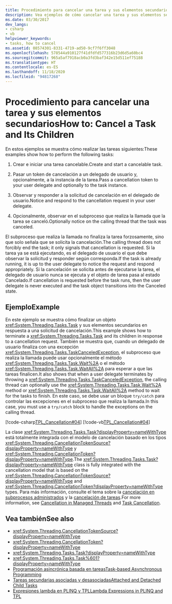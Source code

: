 ```yaml
---
title: Procedimiento para cancelar una tarea y sus elementos secundarios
description: Vea ejemplos de cómo cancelar una tarea y sus elementos secundarios en .NET. En los ejemplos se incluyen los pasos de la creación de tareas cancelables, hasta el aviso de que se canceló la tarea.
ms.date: 03/30/2017
dev_langs:
- csharp
- vb
helpviewer_keywords:
- tasks, how to cancel
ms.assetid: 08574301-8331-4719-ad50-9cf7f6ff3048
ms.openlocfilehash: 578544a910127f41dfdfd577316b23d6d5a60bc4
ms.sourcegitcommit: 965a5af7918acb0a3fd3baf342e15d511ef75188
ms.translationtype: HT
ms.contentlocale: es-ES
ms.lasthandoff: 11/18/2020
ms.locfileid: "94817268"
---
```

# <a name="how-to-cancel-a-task-and-its-children"></a><span data-ttu-id="2031a-104">Procedimiento para cancelar una tarea y sus elementos secundarios</span><span class="sxs-lookup"><span data-stu-id="2031a-104">How to: Cancel a Task and Its Children</span></span>
<span data-ttu-id="2031a-105">En estos ejemplos se muestra cómo realizar las tareas siguientes:</span><span class="sxs-lookup"><span data-stu-id="2031a-105">These examples show how to perform the following tasks:</span></span>  
  
1. <span data-ttu-id="2031a-106">Crear e iniciar una tarea cancelable.</span><span class="sxs-lookup"><span data-stu-id="2031a-106">Create and start a cancelable task.</span></span>  
  
2. <span data-ttu-id="2031a-107">Pasar un token de cancelación a un delegado de usuario y, opcionalmente, a la instancia de la tarea.</span><span class="sxs-lookup"><span data-stu-id="2031a-107">Pass a cancellation token to your user delegate and optionally to the task instance.</span></span>  
  
3. <span data-ttu-id="2031a-108">Observar y responder a la solicitud de cancelación en el delegado de usuario.</span><span class="sxs-lookup"><span data-stu-id="2031a-108">Notice and respond to the cancellation request in your user delegate.</span></span>  
  
4. <span data-ttu-id="2031a-109">Opcionalmente, observar en el subproceso que realiza la llamada que la tarea se canceló.</span><span class="sxs-lookup"><span data-stu-id="2031a-109">Optionally notice on the calling thread that the task was canceled.</span></span>  
  
 <span data-ttu-id="2031a-110">El subproceso que realiza la llamada no finaliza la tarea forzosamente, sino que solo señala que se solicita la cancelación.</span><span class="sxs-lookup"><span data-stu-id="2031a-110">The calling thread does not forcibly end the task; it only signals that cancellation is requested.</span></span> <span data-ttu-id="2031a-111">Si la tarea ya se está ejecutando, es el delegado de usuario el que debe observar la solicitud y responder según corresponda.</span><span class="sxs-lookup"><span data-stu-id="2031a-111">If the task is already running, it is up to the user delegate to notice the request and respond appropriately.</span></span> <span data-ttu-id="2031a-112">Si la cancelación se solicita antes de ejecutarse la tarea, el delegado de usuario nunca se ejecuta y el objeto de tarea pasa al estado Cancelado.</span><span class="sxs-lookup"><span data-stu-id="2031a-112">If cancellation is requested before the task runs, then the user delegate is never executed and the task object transitions into the Canceled state.</span></span>  
  
## <a name="example"></a><span data-ttu-id="2031a-113">Ejemplo</span><span class="sxs-lookup"><span data-stu-id="2031a-113">Example</span></span>  
 <span data-ttu-id="2031a-114">En este ejemplo se muestra cómo finalizar un objeto <xref:System.Threading.Tasks.Task> y sus elementos secundarios en respuesta a una solicitud de cancelación.</span><span class="sxs-lookup"><span data-stu-id="2031a-114">This example shows how to terminate a <xref:System.Threading.Tasks.Task> and its children in response to a cancellation request.</span></span> <span data-ttu-id="2031a-115">También se muestra que, cuando un delegado de usuario finaliza con una excepción <xref:System.Threading.Tasks.TaskCanceledException>, el subproceso que realiza la llamada puede usar opcionalmente el método <xref:System.Threading.Tasks.Task.Wait%2A> o el método <xref:System.Threading.Tasks.Task.WaitAll%2A> para esperar a que las tareas finalicen.</span><span class="sxs-lookup"><span data-stu-id="2031a-115">It also shows that when a user delegate terminates by throwing a <xref:System.Threading.Tasks.TaskCanceledException>, the calling thread can optionally use the <xref:System.Threading.Tasks.Task.Wait%2A> method or <xref:System.Threading.Tasks.Task.WaitAll%2A> method to wait for the tasks to finish.</span></span> <span data-ttu-id="2031a-116">En este caso, se debe usar un bloque `try/catch` para controlar las excepciones en el subproceso que realiza la llamada.</span><span class="sxs-lookup"><span data-stu-id="2031a-116">In this case, you must use a `try/catch` block to handle the exceptions on the calling thread.</span></span>  
  
 [!code-csharp[TPL_Cancellation#04](../../../samples/snippets/csharp/VS_Snippets_Misc/tpl_cancellation/cs/cancel1.cs#04)]
 [!code-vb[TPL_Cancellation#04](../../../samples/snippets/visualbasic/VS_Snippets_Misc/tpl_cancellation/vb/cancel1.vb#04)]  
  
 <span data-ttu-id="2031a-117">La clase <xref:System.Threading.Tasks.Task?displayProperty=nameWithType> está totalmente integrada con el modelo de cancelación basado en los tipos <xref:System.Threading.CancellationTokenSource?displayProperty=nameWithType> y <xref:System.Threading.CancellationToken?displayProperty=nameWithType>.</span><span class="sxs-lookup"><span data-stu-id="2031a-117">The <xref:System.Threading.Tasks.Task?displayProperty=nameWithType> class is fully integrated with the cancellation model that is based on the <xref:System.Threading.CancellationTokenSource?displayProperty=nameWithType> and <xref:System.Threading.CancellationToken?displayProperty=nameWithType> types.</span></span> <span data-ttu-id="2031a-118">Para más información, consulte el tema sobre la [cancelación en subprocesos administrados](../threading/cancellation-in-managed-threads.md) y la [cancelación de tareas](task-cancellation.md).</span><span class="sxs-lookup"><span data-stu-id="2031a-118">For more information, see [Cancellation in Managed Threads](../threading/cancellation-in-managed-threads.md) and [Task Cancellation](task-cancellation.md).</span></span>  
  
## <a name="see-also"></a><span data-ttu-id="2031a-119">Vea también</span><span class="sxs-lookup"><span data-stu-id="2031a-119">See also</span></span>

- <xref:System.Threading.CancellationTokenSource?displayProperty=nameWithType>
- <xref:System.Threading.CancellationToken?displayProperty=nameWithType>
- <xref:System.Threading.Tasks.Task?displayProperty=nameWithType>
- <xref:System.Threading.Tasks.Task%601?displayProperty=nameWithType>
- [<span data-ttu-id="2031a-120">Programación asincrónica basada en tareas</span><span class="sxs-lookup"><span data-stu-id="2031a-120">Task-based Asynchronous Programming</span></span>](task-based-asynchronous-programming.md)
- [<span data-ttu-id="2031a-121">Tareas secundarias asociadas y desasociadas</span><span class="sxs-lookup"><span data-stu-id="2031a-121">Attached and Detached Child Tasks</span></span>](attached-and-detached-child-tasks.md)
- [<span data-ttu-id="2031a-122">Expresiones lambda en PLINQ y TPL</span><span class="sxs-lookup"><span data-stu-id="2031a-122">Lambda Expressions in PLINQ and TPL</span></span>](lambda-expressions-in-plinq-and-tpl.md)
